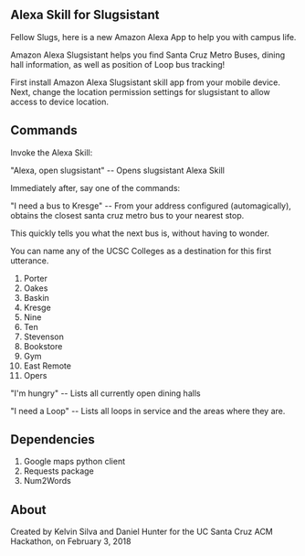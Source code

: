 ## Alexa Skill for Slugsistant

Fellow Slugs, here is a new Amazon Alexa App to help you with campus life.

Amazon Alexa Slugsistant helps you find Santa Cruz Metro Buses, dining hall information, as well as position of Loop bus tracking!

First install Amazon Alexa Slugsistant skill app from your mobile device.
Next, change the location permission settings for slugsistant to allow access to device location.

## Commands

Invoke the Alexa Skill:

"Alexa, open slugsistant" -- Opens slugsistant Alexa Skill

Immediately after, say one of the commands:

"I need a bus to Kresge" -- From your address configured (automagically), obtains the closest santa cruz metro bus to your nearest stop.

This quickly tells you what the next bus is, without having to wonder.

You can name any of the UCSC Colleges as a destination for this first utterance.

1. Porter
2. Oakes
3. Baskin
4. Kresge
5. Nine
6. Ten
7. Stevenson
8. Bookstore
9. Gym
10. East Remote
11. Opers

"I'm hungry" -- Lists all currently open dining halls

"I need a Loop" -- Lists all loops in service and the areas where they are.

## Dependencies
1. Google maps python client
2. Requests package
4. Num2Words

## About

Created by Kelvin Silva and Daniel Hunter for the UC Santa Cruz ACM Hackathon, on February 3, 2018
